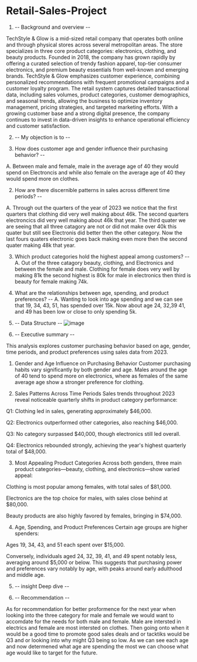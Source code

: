 # Retail-Sales-Project 
1. -- Background and overview --

TechStyle & Glow is a mid-sized retail company that operates both online and through physical stores across several metropolitan areas. The store specializes in three core product categories: electronics, clothing, and beauty products. Founded in 2018, the company has grown rapidly by offering a curated selection of trendy fashion apparel, top-tier consumer electronics, and premium beauty essentials from well-known and emerging brands. TechStyle & Glow emphasizes customer experience, combining personalized recommendations with frequent promotional campaigns and a customer loyalty program. The retail system captures detailed transactional data, including sales volumes, product categories, customer demographics, and seasonal trends, allowing the business to optimize inventory management, pricing strategies, and targeted marketing efforts. With a growing customer base and a strong digital presence, the company continues to invest in data-driven insights to enhance operational efficiency and customer satisfaction.

2. -- My objection is to -- 

  1. How does customer age and gender influence their purchasing behavior? -- 

A. Between male and female, male in the average age of 40 they would spend on Electroncis and while also female on the average age of 40 they would spend more on clothes. 


  2. How are there discernible patterns in sales across different time periods? -- 

A. Through out the quarters of the year of 2023 we notice that the first quarters that clothing did very well making about 46k. The second quarters electroncics did very well making about 46k that year. The third quater we are seeing that all three catagory are not or did not make over 40k this quater but still see Electronis did better then the other category. Now the last fours quaters electronic goes back making even more then the second quater making 48k that year.                                                                                                                                              


  3. Which product categories hold the highest appeal among customers? -- 
A. Out of the three catagory beauty, clothing, and Electronics and between the female and male. Clothing for female does very well by making 81k the  second highest is 80k for male in electronics then third is beauty for female making 74k. 


  4. What are the relationships between age, spending, and product preferences? -- 
 A. Wanting to look into age spending and we can see that 19, 34, 43, 51, has spended over 15k. Now about age 24, 32,39 41, and 49 has been low or close to only spending 5k. 

 


3. -- Data Structure --
 ![image](https://github.com/user-attachments/assets/0d752f61-50c8-476c-ad6e-c2c60cc4715f)









 
4. -- Executive summary --

This analysis explores customer purchasing behavior based on age, gender, time periods, and product preferences using sales data from 2023.

1. Gender and Age Influence on Purchasing Behavior
Customer purchasing habits vary significantly by both gender and age. Males around the age of 40 tend to spend more on electronics, where as females of the same average age show a stronger preference for clothing.

2. Sales Patterns Across Time Periods
Sales trends throughout 2023 reveal noticeable quarterly shifts in product category performance:

Q1: Clothing led in sales, generating approximately $46,000.

Q2: Electronics outperformed other categories, also reaching $46,000.

Q3: No category surpassed $40,000, though electronics still led overall.

Q4: Electronics rebounded strongly, achieving the year's highest quarterly total of $48,000.

3. Most Appealing Product Categories
Across both genders, three main product categories—beauty, clothing, and electronics—show varied appeal:

Clothing is most popular among females, with total sales of $81,000.

Electronics are the top choice for males, with sales close behind at $80,000.

Beauty products are also highly favored by females, bringing in $74,000.

4. Age, Spending, and Product Preferences
Certain age groups are higher spenders:

Ages 19, 34, 43, and 51 each spent over $15,000.

Conversely, individuals aged 24, 32, 39, 41, and 49 spent notably less, averaging around $5,000 or below.
This suggests that purchasing power and preferences vary notably by age, with peaks around early adulthood and middle age.





5. -- insight Deep dive --



6. -- Recommendation -- 

As for recommendation for better proformence for the next year when looking into the three category for male and female we would want to accomdate for the needs for both male and female. Male are intersted in electrics and female are most intersted on clothes. Then going onto when it would be a good time to promote good sales deals and or tacktiks would be Q3 and or looking into why might Q3 being so low. As we can see each age and now determened what age are spending the most we can choose what age would like to target for the future. 

